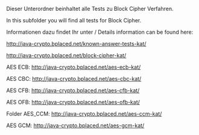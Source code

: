 Dieser Unterordner beinhaltet alle Tests zu Block Cipher Verfahren.

In this subfolder you will find all tests for Block Cipher.

Informationen dazu findet Ihr unter / Details information can be found here:

http://java-crypto.bplaced.net/known-answer-tests-kat/

http://java-crypto.bplaced.net/block-cipher-kat/

AES ECB: http://java-crypto.bplaced.net/aes-ecb-kat/

AES CBC: http://java-crypto.bplaced.net/aes-cbc-kat/

AES CFB: http://java-crypto.bplaced.net/aes-cfb-kat/

AES OFB: http://java-crypto.bplaced.net/aes-ofb-kat/

Folder AES_CCM: http://java-crypto.bplaced.net/aes-ccm-kat/

AES GCM: http://java-crypto.bplaced.net/aes-gcm-kat/

